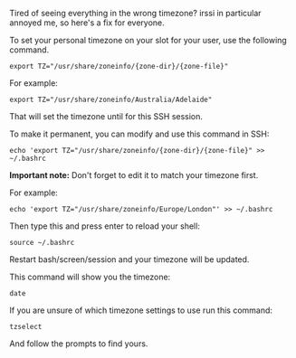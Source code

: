 
Tired of seeing everything in the wrong timezone? irssi in particular annoyed me, so here's a fix for everyone.

To set your personal timezone on your slot for your user, use the following command.

~~~
export TZ="/usr/share/zoneinfo/{zone-dir}/{zone-file}"
~~~

For example:

~~~
export TZ="/usr/share/zoneinfo/Australia/Adelaide"
~~~

That will set the timezone until for this SSH session. 

To make it permanent, you can modify and use this command in SSH:

~~~
echo 'export TZ="/usr/share/zoneinfo/{zone-dir}/{zone-file}" >> ~/.bashrc
~~~

**Important note:** Don't forget to edit it to match your timezone first.

For example:

~~~
echo 'export TZ="/usr/share/zoneinfo/Europe/London"' >> ~/.bashrc
~~~

Then type this and press enter to reload your shell:

~~~
source ~/.bashrc
~~~

Restart bash/screen/session and your timezone will be updated. 

This command will show you the timezone:

~~~
date
~~~

If you are unsure of which timezone settings to use run this command:

~~~
tzselect
~~~

And follow the prompts to find yours.



